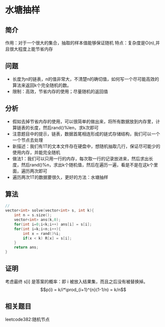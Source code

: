 # 水塘抽样

## 简介
作用：对于一个很大的集合，抽取的样本值能够保证随机
特点：复杂度是O(n),并且很大程度上能节省内存

## 问题
+ 长度为n的链表，n的值非常大，不清楚n的确切值，如何写一个尽可能高效的算法来返回k个完全随机的数。
+ 限制：高效，节省内存的使用；尽量随机的返回值

## 分析
+ 假如去掉节省内存的使用，可以很简单的做出来，将所有数据放到内存里，计算链表的长度，然后rand()%len，求k次即可
+ 注意题目中的提示，链表，数据首尾相连形成的链式存储结构，我们可以一个一个节点去处理
+ 新描述：我们有1T的文本文件存在硬盘中，想随机抽取几行，保证尽可能少的使用内存，并能完全随机
+ 做法1：我们可以只用一行的内存，每次取一行的记录放进来，然后求出长度，然后rand()%n，求出k个随机值，然后在遍历一遍，看是不是在这k个里面，遍历两次即可
+ 遍历两次1T的数据要很久，更好的方法：水塘抽样

## 算法


```C++
// 
vector<int> solve(vector<int> s, int k){
    int n = s.size();
    vector<int> ans(k,0);
    for(int i=0;i<k;i++) ans[i] = s[i];
    for(int i=k;i<n;i++){
        int x = rand()%i;
        if(x < k) R[x] = s[i];  
    }
    return ans;
}

```
## 证明
考虑最终 s[i] 是答案的概率：即 i 被放入结果集，而且之后没有被替换掉。
$$p(i) = k/i*\prod_{i+1}^{n}(1-1/n) = k/n$$

## 相关题目

leetcode382:随机节点
 

